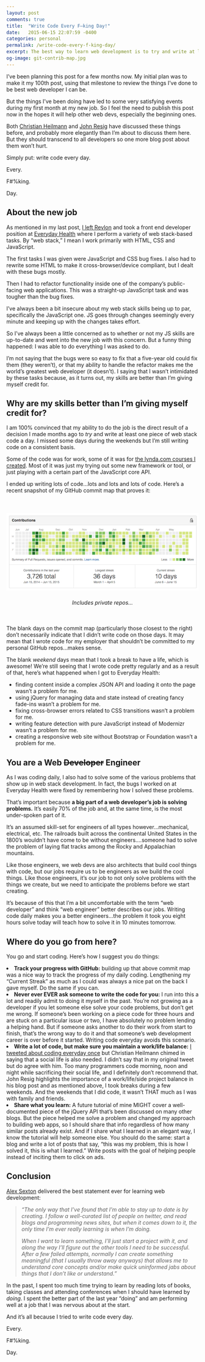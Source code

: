 ```yaml
---
layout: post
comments: true
title:  "Write Code Every F–king Day!"
date:   2015-06-15 22:07:59 -0400
categories: personal
permalink: /write-code-every-f-king-day/
excerpt: The best way to learn web development is to try and write at least one piece of code a day, especially if the code is JavaScript.
og-image: git-contrib-map.jpg
---
```

<p>I&#8217;ve been planning this post for a few months now. My initial plan was to make it my 100th post, using that milestone to review the things I&#8217;ve done to be best web developer I can be.</p><p>But the things I&#8217;ve been doing have led to some very satisfying events during my first month at my new job. So I feel the need to publish this post now in the hopes it will help other web devs, especially the beginning ones.</p><p>Both <a href="http://christianheilmann.com/2013/05/10/justcode" alt="Read '#JUSTCODE' by Christian Heilmann">Christian Heilmann</a> and <a href="http://ejohn.org/blog/write-code-every-day/" alt="Read 'Write Code Every Day' by John Resig">John Resig</a> have discussed these things before, and probably more elegantly than I&#8217;m about to discuss them here. But they should transcend to all developers so one more blog post about them won&#8217;t hurt.</p><p>Simply put: write code every day.</p><p>Every.</p><p>F#%king.</p><p>Day.</p><h2>About the new job</h2><p>As mentioned in my last post, <a href="http://kaidez.com/revlon/" alt="Read about kaidez leaving Revlon">I left Revlon</a> and took a front end developer position at <a href="http://www.everydayhealth.com/" alt="Visit Everyday Health">Everyday Health</a> where I perform a variety of web stack-based tasks. By &#8220;web stack,&#8221; I mean I work primarily with HTML, CSS and JavaScript.</p><p>The first tasks I was given were JavaScript and CSS bug fixes. I also had to rewrite some HTML to make it cross-browser/device compliant, but I dealt with these bugs mostly.</p><p>Then I had to refactor functionality inside one of the company&#8217;s public-facing web applications. This was a straight-up JavaScript task and was tougher than the bug fixes.</p><p>I&#8217;ve always been a bit insecure about my web stack skills being up to par, specifically the JavaScript one. JS goes through changes seemingly every minute and keeping up with the changes takes effort.</p><p>So I&#8217;ve always been a little concerned as to whether or not my JS skills are up-to-date and went into the new job with this concern. But a funny thing happened: I was able to do everything I was asked to do.</p><p>I&#8217;m not saying that the bugs were so easy to fix that a five-year old could fix them (they weren&#8217;t), or that my ability to handle the refactor makes me the world&#8217;s greatest web developer (it doesn&#8217;t). I saying that I wasn&#8217;t intimidated by these tasks because, as it turns out, my skills are better than I&#8217;m giving myself credit for.</p><h2>Why are my skills better than I&#8217;m giving myself credit for?</h2><p>I am 100% convinced that my ability to do the job is the direct result of a decision I made months ago to <em>try</em> and write at least one piece of web stack code a day. I missed some days during the weekends but I&#8217;m still writing code on a consistent basis.</p><p>Some of the code was for work, some of it was for <a href="http://kaidez.com/lynda-kaidez/" alt="Read about the lynda.com courses I created">the lynda.com courses I created</a>. Most of it was just my trying out some new framework or tool, or just playing with a certain part of the JavaScript core API.</p><p>I ended up writing lots of code&#8230;lots and lots and lots of code. Here&#8217;s a recent snapshot of my GitHub commit map that proves it:</p> <figure style="text-align: center; margin:50px auto;"> <img src="/img/git-contrib-map.jpg" class="post-pic" alt="kaidez GitHub Contribution Map"/></p> <figcaption style="margin:20px auto 0;"><em>Includes private repos&#8230;</em></figcaption> </figure><p>The blank days on the commit map (particularly those closest to the right) don&#8217;t necessarily indicate that I didn&#8217;t write code on those days. It may mean that I wrote code for my employer that shouldn&#8217;t be committed to my personal GitHub repos&#8230;makes sense.</p><p>The blank <em>weekend</em> days mean that I took a break to have a life, which is awesome! We&#8217;re still seeing that I wrote code pretty regularly and as a result of that, here&#8217;s what happened when I got to Everyday Health:</p><ul><li class="post-list-item">finding content inside a complex JSON API and loading it onto the page wasn&#8217;t a problem for me.</li><li class="post-list-item">using jQuery for managing data and state instead of creating fancy fade-ins wasn&#8217;t a problem for me.</li><li class="post-list-item">fixing cross-browser errors related to CSS transitions wasn&#8217;t a problem for me.</li><li class="post-list-item">writing feature detection with pure JavaScript instead of Modernizr wasn&#8217;t a problem for me.</li><li class="post-list-item">creating a responsive web site without Bootstrap or Foundation wasn&#8217;t a problem for me.</li></ul><h2>You are a Web <del>Developer</del> Engineer</h2><p>As I was coding daily, I also had to solve some of the various problems that show up in web stack development. In fact, the bugs I worked on at Everyday Health were fixed by remembering how I solved these problems.</p><p>That&#8217;s important because <strong>a big part of a web developer&#8217;s job is solving problems.</strong> It&#8217;s easily 70% of the job and, at the same time, is the most under-spoken part of it.</p><p>It&#8217;s an assumed skill-set for engineers of all types however&#8230;mechanical, electrical, etc. The railroads built across the continental United States in the 1800&#8217;s wouldn&#8217;t have come to be without engineers&#8230;.someone had to solve the problem of laying flat tracks among the Rocky and Appalachian mountains.</p><p>Like those engineers, we web devs are also architects that build cool things with code, but our jobs require us to be engineers as we build the cool things. Like those engineers, it&#8217;s our job to not only solve problems with the things we create, but we need to anticipate the problems before we start creating.</p><p>It&#8217;s because of this that I&#8217;m a bit uncomfortable with the term &#8220;web developer&#8221; and think &#8220;web engineer&#8221; better describes our jobs. Writing code daily makes you a better engineers&#8230;the problem it took you eight hours solve today will teach how to solve it in 10 minutes tomorrow.</p><h2>Where do you go from here?</h2><p>You go and start coding.  Here&#8217;s how I suggest you do things:</p><li class="post-list-item"><strong>Track your progress with GitHub:</strong> building up that above commit map was a nice way to track the progress of my daily coding.  Lengthening my &#8220;Current Streak&#8221; as much as I could was always a nice pat on the back I gave myself. Do the same if you can.</li><li class="post-list-item"><strong>Never ever EVER ask someone to write the code for you:</strong> I run into this a lot and readily admit to doing it myself in the past. You&#8217;re not growing as a developer if you let someone else solve your code problems, but don&#8217;t get me wrong. If someone&#8217;s been working on a piece code for three hours and are stuck on a particular issue or two, I have absolutely no problem lending a helping hand. But if someone asks another to do their work from start to finish, that&#8217;s the wrong way to do it and that someone&#8217;s web development career is over before it started. Writing code everyday avoids this scenario.</li><li class="post-list-item"><strong>Write a lot of code, but make sure you maintain a work/life balance:</strong> <a href="https://twitter.com/kaidez/status/596670528515104768">I tweeted about coding everyday once</a> but Christian Heilmann chimed in saying that a social life is also needed. I didn&#8217;t say that in my original tweet but do agree with him. Too many programmers code morning, noon and night while sacrificing their social life, and I definitely don&#8217;t recommend that. John Resig highlights the importance of a work/life/side project balance in his blog post and as mentioned above, I took breaks during a few weekends. And the weekends that I did code, it wasn&#8217;t THAT much as I was with family and friends.</li><li class="post-list-item"><strong>Share what you learn:</strong> A future tutorial of mine MIGHT cover a well-documented piece of the jQuery API that&#8217;s been discussed on many other blogs. But the piece helped me solve a problem and changed my approach to building web apps, so I should share that info regardless of how many similar posts already exist. And if I share what I learned in an elegant way, I know the tutorial will help someone else. You should do the same: start a blog and write a lot of posts that say, &#8220;this was my problem, this is how I solved it, this is what I learned.&#8221; Write posts with the goal of helping people instead of inciting them to click on ads.</li><h2>Conclusion</h2><p><a href="https://twitter.com/SlexAxton" alt="Visit Alex Sexton on Twitter">Alex Sexton</a> delivered the best statement ever for learning web development:</p><blockquote><p><em>&#8220;The only way that I&#8217;ve found that I&#8217;m able to stay up to date is by creating. I follow a well-curated list of people on twitter, and read blogs and programming news sites, but when it comes down to it, the only time I&#8217;m ever really learning is when I&#8217;m doing.</p><p>When I want to learn something, I&#8217;ll just start a project with it, and along the way I&#8217;ll figure out the other tools I need to be successful. After a few failed attempts, normally I can create something meaningful (that I usually throw away anyways) that allows me to understand core concepts and/or make quick uninformed jabs about things that I don&#8217;t like or understand.&#8221;</em></p></blockquote><p>In the past, I spent too much time trying to learn by reading lots of books, taking classes and attending conferences when I should have learned by <em>doing</em>. I spent the better part of the last year &#8220;doing&#8221; and am performing well at a job that I was nervous about at the start.</p><p>And it&#8217;s all because I tried to write code every day.</p><p>Every.</p><p>F#%king.</p><p>Day.</p>